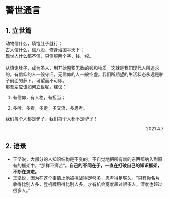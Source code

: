 # 警世通言



## 1. 立世篇

  动物信什么，填饱肚子就行；<br/>
  古人信什么，信八股，修身治国平天下；<br/>
  现世人什么都不信，只信服两个字，钱、权。	<br/>	
  从填饱肚子，成为圣人，到开始囤积无数的钱和物质。这就是我们现代人所追求的。有信仰的人一般守旧，无信仰的人一般空虚。我们所期望的生活状态永远是驴子前面的萝卜，可望而不可即。<br/>
  那吾辈应该如何立世呢，建议：<br/>

  1. 有信仰，有人格，有担当；

  2. 多听，多看，多走，多交流，多思考。
    

  我们每个人都是驴子，我们每个人都不是驴子！

<p align="right">2021.4.7</p>																								

## 2. 语录

- 王坚说，大部分的人知识结构是不变的，不自觉地把所有新的东西都纳入到原有的框架中，“那样不痛苦”。**自己的不同在于，一直在打破自己的知识框架，不断在演进。**
- 王坚说，因为在这个事情上他被挑战得足够多，思考得足够久。“只有你名片收得比别人多，登机牌用得比别人多，才有机会宽度超过很多人，深度也超过很多人。”

